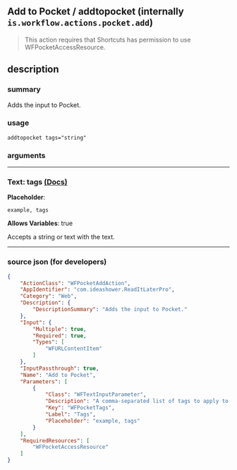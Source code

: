 
## Add to Pocket / addtopocket (internally `is.workflow.actions.pocket.add`)

> This action requires that Shortcuts has permission to use WFPocketAccessResource.


## description

### summary

Adds the input to Pocket.


### usage
```
addtopocket tags="string"
```

### arguments

---

### Text: tags [(Docs)](https://pfgithub.github.io/shortcutslang/gettingstarted#text-field)
**Placeholder**:
```
example, tags
```
**Allows Variables**: true



Accepts a string 
or text
with the text.

---

### source json (for developers)

```json
{
	"ActionClass": "WFPocketAddAction",
	"AppIdentifier": "com.ideashower.ReadItLaterPro",
	"Category": "Web",
	"Description": {
		"DescriptionSummary": "Adds the input to Pocket."
	},
	"Input": {
		"Multiple": true,
		"Required": true,
		"Types": [
			"WFURLContentItem"
		]
	},
	"InputPassthrough": true,
	"Name": "Add to Pocket",
	"Parameters": [
		{
			"Class": "WFTextInputParameter",
			"Description": "A comma-separated list of tags to apply to the items added to Pocket.",
			"Key": "WFPocketTags",
			"Label": "Tags",
			"Placeholder": "example, tags"
		}
	],
	"RequiredResources": [
		"WFPocketAccessResource"
	]
}
```
